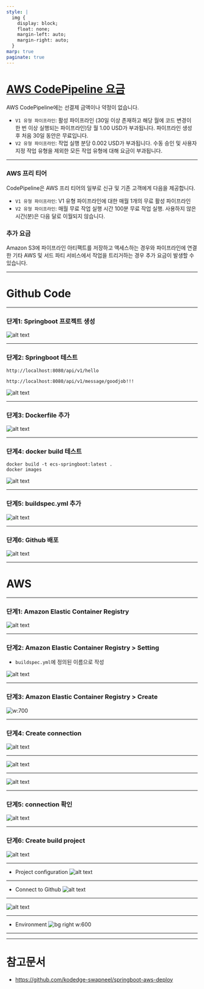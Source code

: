 ```yaml
---
style: |
  img {
    display: block;
    float: none;
    margin-left: auto;
    margin-right: auto;
  }
marp: true
paginate: true
---
```

# [AWS CodePipeline 요금](https://aws.amazon.com/ko/codepipeline/pricing/?icmpid=docs_console_unmapped)
AWS CodePipeline에는 선결제 금액이나 약정이 없습니다.
- `V1 유형 파이프라인`: 활성 파이프라인 (30일 이상 존재하고 해당 월에 코드 변경이 한 번 이상 실행되는 파이프라인)당 월 1.00 USD가 부과됩니다. 파이프라인 생성 후 처음 30일 동안은 무료입니다.
- `V2 유형 파이프라인`: 작업 실행 분당 0.002 USD가 부과됩니다. 수동 승인 및 사용자 지정 작업 유형을 제외한 모든 작업 유형에 대해 요금이 부과됩니다. 

---
### AWS 프리 티어
CodePipeline은 AWS 프리 티어의 일부로 신규 및 기존 고객에게 다음을 제공합니다.
- `V1 유형 파이프라인`: V1 유형 파이프라인에 대한 매월 1개의 무료 활성 파이프라인
- `V2 유형 파이프라인`: 매월 무료 작업 실행 시간 100분 무료 작업 실행. 사용하지 않은 시간(분)은 다음 달로 이월되지 않습니다.

### 추가 요금
Amazon S3에 파이프라인 아티팩트를 저장하고 액세스하는 경우와 파이프라인에 연결한 기타 AWS 및 서드 파티 서비스에서 작업을 트리거하는 경우 추가 요금이 발생할 수 있습니다.

---
# Github Code

---
### 단계1: Springboot 프로젝트 생성
![alt text](image.png)

---
### 단계2: Springboot 테스트 
```shell
http://localhost:8080/api/v1/hello

http://localhost:8080/api/v1/message/goodjob!!!
```
![alt text](image-1.png)

---
### 단계3: Dockerfile 추가 
![alt text](image-2.png)

---
### 단계4: docker build 테스트 
```shell
docker build -t ecs-springboot:latest .
docker images
```
![alt text](image-3.png)

---
### 단계5: buildspec.yml 추가 
![alt text](image-4.png) 

---
### 단계6: Github 배포 
![alt text](image-9.png)

---
# AWS

---
### 단계1: Amazon Elastic Container Registry
![alt text](image-5.png)

---
### 단계2: Amazon Elastic Container Registry > Setting
- `buildspec.yml`에 정의된 이름으로 작성

![alt text](image-7.png)

---
### 단계3: Amazon Elastic Container Registry > Create
![w:700](image-6.png)

---
### 단계4: Create connection
![alt text](image-8.png)

---
![alt text](image-10.png)

---
![alt text](image-11.png)

---
### 단계5: connection 확인 
![alt text](image-12.png)

---
### 단계6: Create build project
![alt text](image-13.png) 

---
- Project configuration
![alt text](image-14.png)

---
- Connect to Github
![alt text](image-15.png)

---
![alt text](image-16.png)

---
- Environment
![bg right w:600](image-17.png)

---




---
# 참고문서
- https://github.com/kodedge-swapneel/springboot-aws-deploy

















